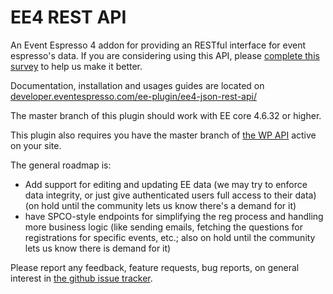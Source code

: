 EE4 REST API
=========

An Event Espresso 4 addon for providing an RESTful interface for event espresso's data. If you are considering using this API, please <a href='http://eventespresso.com/developers/event-espresso-4-rest-api-survey/'>complete this survey</a> to help us make it better. 

Documentation, installation and usages guides are located on <a href='http://developer.eventespresso.com/docs/ee4-json-rest-api-documentation/'>developer.eventespresso.com/ee-plugin/ee4-json-rest-api/</a>

The master branch of this plugin should work with EE core 4.6.32 or higher.

This plugin also requires you have the master branch of <a href='https://github.com/WP-API/WP-API'>the WP API</a> active on your site. 

The general roadmap is:
<ul>
<li>Add support for editing and updating EE data (we may try to enforce data integrity, or just give authenticated users full access to their data) (on hold until the community lets us know there's a demand for it)</li>
<li>have SPCO-style endpoints for simplifying the reg process and handling more business logic (like sending emails, fetching the questions for registrations for specific events, etc.; also on hold until the community lets us know there is demand for it)</li></ul>

Please report any feedback, feature requests, bug reports, on general interest in <a href='https://github.com/eventespresso/eea-rest-api/issues'>the github issue tracker</a>.
